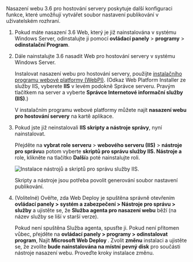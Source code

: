 Nasazení webu 3.6 pro hostování servery poskytuje další konfiguraci funkce, které umožňují vytvářet soubor nastavení publikování v uživatelském rozhraní.

1. Pokud máte nasazení 3.6 Web, který je již nainstalována v systému Windows Server, odinstalujte ji pomocí **ovládací panely** > **programy** > **odinstalační Program**.

1. Dále nainstalujte 3.6 nasadit Web pro hostování servery v systému Windows Server.

    Instalovat nasazení webu pro hostování servery, použijte [instalačního programu webové platformy (WebPI)](https://www.microsoft.com/web/downloads/platform.aspx). (Odkaz Web Platform Installer ze služby IIS, vyberete **IIS** v levém podokně Správce serveru. Pravým tlačítkem na server a vyberte **Správce Internetové informační služby (IIS)**.)

    V instalačním programu webové platformy můžete najít **nasazení webu pro hostování servery** na kartě aplikace.

1. Pokud jste již neinstalovali **IIS skripty a nástroje správy**, nyní nainstalovat.

    Přejděte na **vybrat role serveru** > **webového serveru (IIS)** > **nástroje pro správu**a potom vyberte **skriptů pro správu služby IIS. Nástroje a** role, klikněte na tlačítko **Další**a poté nainstalujte roli.

    ![Instalace nástrojů a skriptů pro správu služby IIS.](../../deployment/media/tutorial-iis-management-scripts-and-tools.png)

    Skripty a nástroje jsou potřeba povolit generování soubor nastavení publikování.

1. (Volitelné) Ověřte, zda Web Deploy je spuštěna správně otevřením **ovládací panely > systém a zabezpečení > Nástroje pro správu > služby** a ujistěte se, že **Služba agenta pro nasazení webu** běží (na název služby se liší v starší verze).

    Pokud není spuštěna Služba agenta, spusťte ji. Pokud není přítomen vůbec, přejděte na **ovládací panely > programy > odinstalovat program**, Najít **Microsoft Web Deploy <version>** . Zvolit **změnu** instalaci a ujistěte se, že zvolíte **bude nainstalována na místní pevný disk** pro součásti nástroje nasazení webu. Proveďte kroky instalace změnu.